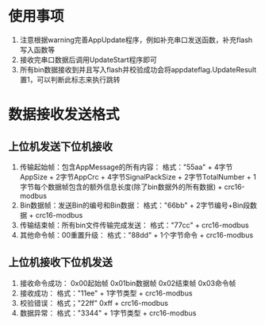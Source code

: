 # 使用事项
1. 注意根据warning完善AppUpdate程序，例如补充串口发送函数，补充flash写入函数等
2. 接收完串口数据后调用UpdateStart程序即可
3. 所有bin数据接收到并且写入flash并校验成功会将appdateflag.UpdateResult置1，可以判断此标志来执行跳转

# 数据接收发送格式
## 上位机发送下位机接收
1. 传输起始帧：包含AppMessage的所有内容：
格式："55aa" + 4字节AppSize + 2字节AppCrc + 4字节SignalPackSize + 2字节TotalNumber + 1字节每个数据帧包含的额外信息长度(除了bin数据外的所有数据) + crc16-modbus
2. Bin数据帧：发送Bin的编号和Bin数据：
格式："66bb" + 2字节编号+Bin段数据 + crc16-modbus
3. 传输结束帧：所有bin文件传输完成发送：
格式："77cc" + crc16-modbus
4. 其他命令帧：00重置升级：
格式："88dd" + 1个字节命令 + crc16-modbus

## 上位机接收下位机发送
1. 接收命令成功：
0x00起始帧 0x01bin数据帧 0x02结束帧 0x03命令帧
2. 接收成功：
格式："11ee" + 1字节类型 + crc16-modbus
3. 校验错误：
格式；"22ff" 0xff + crc16-modbus
4. 数据异常：
格式："3344" + 1字节类型 + crc16-modbus
